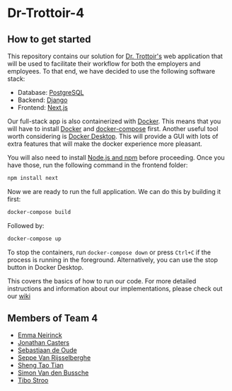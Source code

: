 # Dr-Trottoir-4

## How to get started
This repository contains our solution for [Dr. Trottoir's](https://drtrottoir.be/) web application that will
be used to facilitate their workflow for both the employers and employees. To that end, we have decided to 
use the following software stack:
* Database: [PostgreSQL](https://www.postgresql.org/)
* Backend: [Django](https://www.djangoproject.com/)
* Frontend: [Next.js](https://nextjs.org/)

Our full-stack app is also containerized with [Docker](https://www.docker.com/). This means that you will have to
install [Docker](https://docs.docker.com/get-docker/) and [docker-compose](https://docs.docker.com/compose/install/) first. 
Another useful tool worth considering is [Docker Desktop](https://www.docker.com/products/docker-desktop/). This will
provide a GUI with lots of extra features that will make the docker experience more pleasant.

You will also need to install [Node.js and npm](https://nodejs.org/en/download) before proceeding. Once you have those,
run the following command in the frontend folder:
```bash
npm install next
```

Now we are ready to run the full application. We can do this by building it first:
```bash
docker-compose build
```
Followed by:
```bash
docker-compose up
```

To stop the containers, run `docker-compose down` or press `Ctrl+C` if the process is running in the foreground.
Alternatively, you can use the stop button in Docker Desktop.

This covers the basics of how to run our code. For more detailed instructions and information about our implementations,
please check out our [wiki](https://github.com/SELab-2/Dr-Trottoir-4/wiki/)

## Members of Team 4
* [Emma Neirinck](https://github.com/emneirin)
* [Jonathan Casters](https://github.com/jonathancasters)
* [Sebastiaan de Oude](https://github.com/n00bS-oWn-m3)
* [Seppe Van Rijsselberghe](https://github.com/sevrijss)
* [Sheng Tao Tian](https://github.com/GashinRS)
* [Simon Van den Bussche](https://github.com/simvadnbu)
* [Tibo Stroo](https://github.com/TiboStr)